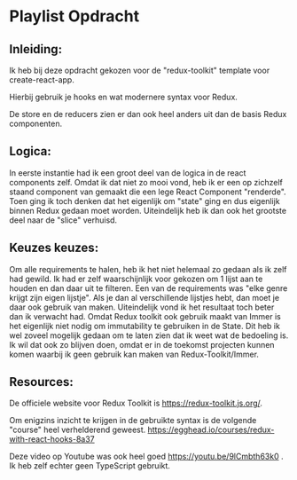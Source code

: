 # Playlist Opdracht

## Inleiding:

Ik heb bij deze opdracht gekozen voor de "redux-toolkit" template voor create-react-app.

Hierbij gebruik je hooks en wat modernere syntax voor Redux.

De store en de reducers zien er dan ook heel anders uit dan de basis Redux componenten.

## Logica:

In eerste instantie had ik een groot deel van de logica in de react components zelf. 
Omdat ik dat niet zo mooi vond, heb ik er een op zichzelf staand component van gemaakt die een lege React Component "renderde".
Toen ging ik toch denken dat het eigenlijk om "state" ging en dus eigenlijk binnen Redux gedaan moet worden.
Uiteindelijk heb ik dan ook het grootste deel naar de "slice" verhuisd.

## Keuzes keuzes:

Om alle requirements te halen, heb ik het niet helemaal zo gedaan als ik zelf had gewild. Ik had er zelf waarschijnlijk voor gekozen om 1 lijst aan te houden en dan daar uit te filteren.
Een van de requirements was "elke genre krijgt zijn eigen lijstje".
Als je dan al verschillende lijstjes hebt, dan moet je daar ook gebruik van maken. Uiteindelijk vond ik het resultaat toch beter dan ik verwacht had.
Omdat Redux toolkit ook gebruik maakt van Immer is het eigenlijk niet nodig om immutability te gebruiken in de State. Dit heb ik wel zoveel mogelijk gedaan om te laten zien dat ik weet wat de bedoeling is.
Ik wil dat ook zo blijven doen, omdat er in de toekomst projecten kunnen komen waarbij ik geen gebruik kan maken van Redux-Toolkit/Immer.

## Resources:

De officiele website voor Redux Toolkit is https://redux-toolkit.js.org/.

Om  enigzins inzicht te krijgen in de gebruikte syntax is de volgende "course" heel verhelderend geweest. https://egghead.io/courses/redux-with-react-hooks-8a37

Deze video op Youtube was ook heel goed https://youtu.be/9lCmbth63k0 .
Ik heb zelf echter geen TypeScript gebruikt.
